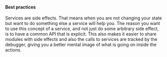 #### Best practices

Services are side effects. That means when you are not changing your state but want to do something else a service will help you. The reason you want to use this concept of a service, and not just do some arbitrary side effect, is to have a common API that is explicit. This also makes it easier to share modules with side effects and also the calls to services are tracked by the debugger, giving you a better mental image of what is going on inside the actions.
